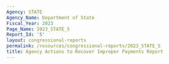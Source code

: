 ```yaml
---
Agency: STATE
Agency_Name: Department of State
Fiscal_Year: 2023
Page_Name: 2023_STATE_5
Report_Id: '5'
layout: congressional-reports
permalink: /resources/congressional-reports/2023_STATE_5
title: Agency Actions to Recover Improper Payments Report
---
```

